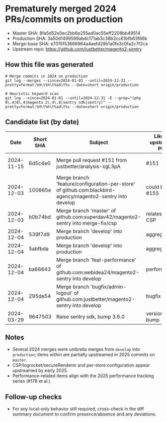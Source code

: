 # Prematurely merged 2024 PRs/commits on production

- Master SHA: 8fa5d52e0ec2bb6e255ad0ac55eff2208bb49514
- Production SHA: 3a50d1499599abdc171ab3c38b2cc61bfb63f66b
- Merge-base SHA: e7015f53666964a4aefd29b1a0fe3c0fa2c7f2ca
- Upstream repo: https://github.com/justbetter/magento2-sentry

## How this file was generated

```
# Merge commits in 2024 on production
git log --merges --since=2024-01-01 --until=2024-12-31 --pretty=format:%H\t%h\t%ad\t%s --date=short origin/production

# Heuristic keyword scan
git log --since=2024-01-01 --until=2024-12-31 -E --grep="(php 8\.4|8\.4|magento 2\.4\.8|sentry sdk|sentry)" --pretty=format:%H\t%h\t%ad\t%s --date=short origin/production
```

## Candidate list (by date)

| Date | Short SHA | Subject | Likely upstream PR | Present on master? |
|------|-----------|---------|--------------------|--------------------|
| 2024-11-15 | 6d5c4e0 | Merge pull request #151 from justbetter/analysis-xgL3pA | #151 | yes (post-merge-base) |
| 2024-12-03 | 100865e | Merge branch 'feature/configuration-per-store' of github.com:blackbird-agency/magento2-sentry into develop | could be #155 | yes (b4fd7e1) |
| 2024-12-03 | b0b74bd | Merge branch 'master' of github.com:superdav42/magento2-sentry into merge-fix/csp | relates to CSP | yes (#156/#157) |
| 2024-12-04 | 539f7d9 | Merge branch 'develop' into production | aggregate | mixed |
| 2024-12-04 | 5abfbda | Merge branch 'develop' into production | aggregate | mixed |
| 2024-12-04 | ba66643 | Merge branch 'feat-performance' of github.com:webidea24/magento2-sentry into develop | performance | partly (#178) |
| 2024-12-04 | 295da54 | Merge branch 'bugfix/admin-logout' of github.com:justbetter/magento2-sentry into develop | bugfix | unknown |
| 2024-03-29 | 9647503 | Raise sentry sdk, bump 3.6.0 | version bump | superseded by 4.x |

## Notes

- Several 2024 merges were umbrella merges from `develop` into `production`; items within are partially upstreamed in 2025 commits on `master`.
- CSP/logrocket/secureRenderer and per-store configuration appear upstreamed by early 2025.
- Performance-related items align with the 2025 performance tracking series (#178 et al.).

## Follow-up checks

- For any local-only behavior still required, cross-check in the diff summary document to confirm presence/absence and any deviations.
